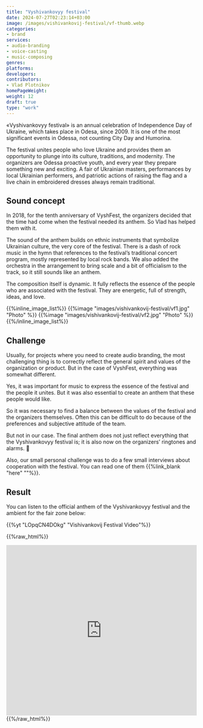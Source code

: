 ```yaml
---
title: "Vyshivankovyy festival"
date: 2024-07-27T02:23:14+03:00
image: /images/vishivankovij-festival/vf-thumb.webp
categories:
- brand
services:
- audio-branding
- voice-casting
- music-composing
genres:
platforms:
developers:
contributors:
- Vlad Plotnikov
homePageWeight:
weight: 12
draft: true
type: "work"
---
```


«Vyshivankovyy festival» is an annual celebration of Independence Day of Ukraine, which takes place in Odesa, since 2009. It is one of the most significant events in Odessa, not counting City Day and Humorina.

The festival unites people who love Ukraine and provides them an opportunity to plunge into its culture, traditions, and modernity. The organizers are Odessa proactive youth, and every year they prepare something new and exciting. A fair of Ukrainian masters, performances by local Ukrainian performers, and patriotic actions of raising the flag and a live chain in embroidered dresses always remain traditional.

## Sound concept

In 2018, for the tenth anniversary of VyshFest, the organizers decided that the time had come when the festival needed its anthem. So Vlad has helped them with it.

The sound of the anthem builds on ethnic instruments that symbolize Ukrainian culture, the very core of the festival. There is a dash of rock music in the hymn that references to the festival’s traditional concert program, mostly represented by local rock bands. We also added the orchestra in the arrangement to bring scale and a bit of officialism to the track, so it still sounds like an anthem.

The composition itself is dynamic. It fully reflects the essence of the people who are associated with the festival. They are energetic, full of strength, ideas, and love.

{{%inline_image_list%}}
{{%image "images/vishivankovij-festival/vf1.jpg" "Photo" %}}
{{%image "images/vishivankovij-festival/vf2.jpg" "Photo" %}}
{{%/inline_image_list%}}

## Challenge

Usually, for projects where you need to create audio branding, the most challenging thing is to correctly reflect the general spirit and values ​​of the organization or product. But in the case of VyshFest, everything was somewhat different.

Yes, it was important for music to express the essence of the festival and the people it unites. But it was also essential to create an anthem that these people would like.

So it was necessary to find a balance between the values ​​of the festival and the organizers themselves. Often this can be difficult to do because of the preferences and subjective attitude of the team.

But not in our case. The final anthem does not just reflect everything that the Vyshivankovyy festival is; it is also now on the organizers’ ringtones and alarms. 🙂

Also, our small personal challenge was to do a few small interviews about cooperation with the festival. You can read one of them {{%link_blank "here" ""%}}.

## Result

You can listen to the official anthem of the Vyshivankovyy festival and the ambient for the fair zone below:

{{%yt "LOpqCN4DOkg" "Vishivankovij Festival Video"%}}

{{%raw_html%}}
<iframe loading="lazy" width="100%" height="450" scrolling="no" frameborder="no" allow="autoplay" src="https://w.soundcloud.com/player/?url=https%3A//api.soundcloud.com/playlists/579890934&amp;color=%23f23b0d&amp;auto_play=false&amp;hide_related=false&amp;show_comments=true&amp;show_user=true&amp;show_reposts=false&amp;show_teaser=true"></iframe>
{{%/raw_html%}}